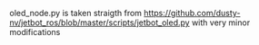 oled_node.py is taken straigth from https://github.com/dusty-nv/jetbot_ros/blob/master/scripts/jetbot_oled.py with very minor modifications
